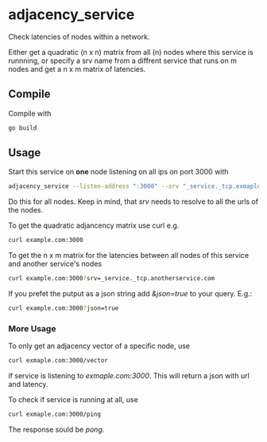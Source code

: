 # adjacency_service
Check latencies of nodes within a network.

Either get a quadratic (n x n) matrix from all (n) nodes where this service is runnning, or specify a srv name from a diffrent service that runs on m nodes and get a n x m matrix of latencies. 

## Compile
Compile with 
```bash
go build
```

## Usage
Start this service on __one__  node listening on all ips on port 3000 with
```bash
adjacency_service --listen-address ":3000" --srv "_service._tcp.exmaple.com
```
Do this for all nodes. Keep in mind, that _srv_ needs to resolve to all the urls of the nodes.

To get the quadratic adjancency matrix use curl e.g.
```bash
curl example.com:3000 
```

To get the n x m matrix for the latencies between all nodes of this service and another service's nodes
```bash
curl example.com:3000?srv=_service._tcp.anotherservice.com
```
If you prefet the putput as a json string add _&json=true_ to your query. E.g.:
```bash
curl example.com:3000?json=true
```
### More Usage
To only get an adjacency vector of a specific node, use
```bash
curl exmaple.com:3000/vector
```
if service is listening to _exmaple.com:3000_. This will return a json with url and latency.

To check if service is running at all, use
```bash
curl exmaple.com:3000/ping
```
The response sould be _pong_. 
